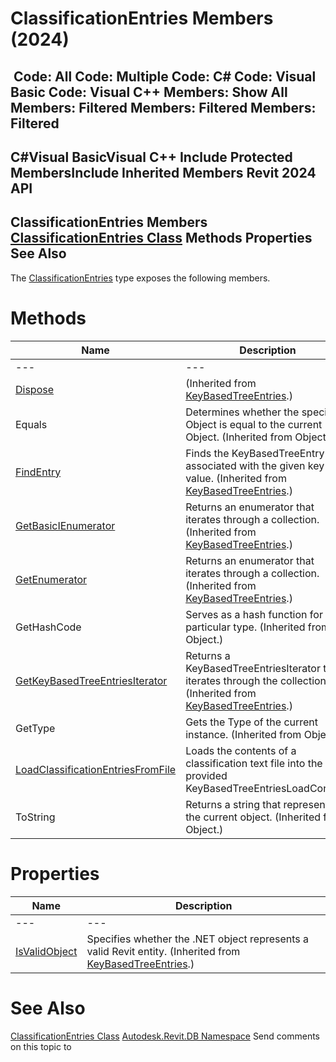 # ClassificationEntries Members (2024)

﻿
 Code: All Code: Multiple Code: C# Code: Visual Basic Code: Visual C++  Members: Show All Members: Filtered Members: Filtered Members: Filtered   
---  
C#Visual BasicVisual C++
Include Protected MembersInclude Inherited Members
Revit 2024 API  
---  
ClassificationEntries Members  
[ClassificationEntries Class](8bfc4653-1957-0b05-c4da-c31268a22935.md "ClassificationEntries Class") Methods Properties See Also  
---  
The [ClassificationEntries](8bfc4653-1957-0b05-c4da-c31268a22935.md "ClassificationEntries Class") type exposes the following members.
# Methods
| Name | Description |
| --- | --- |
| --- | --- | --- |
| [Dispose](b5cbc62a-6195-28d6-bddf-165beaf81e39.md "Dispose Method") | (Inherited from [KeyBasedTreeEntries](554c9024-27de-0649-7078-c778cd92be5f.md "KeyBasedTreeEntries Class").) |
| Equals | Determines whether the specified Object is equal to the current Object. (Inherited from Object.) |
| [FindEntry](1fc6cf20-bc62-3c74-f1bf-49676a30f3cd.md "FindEntry Method") | Finds the KeyBasedTreeEntry associated with the given key value.  (Inherited from [KeyBasedTreeEntries](554c9024-27de-0649-7078-c778cd92be5f.md "KeyBasedTreeEntries Class").) |
| [GetBasicIEnumerator](ac518ea0-c6cd-f210-82ed-9bc855cd1861.md "GetBasicIEnumerator Method") | Returns an enumerator that iterates through a collection. (Inherited from [KeyBasedTreeEntries](554c9024-27de-0649-7078-c778cd92be5f.md "KeyBasedTreeEntries Class").) |
| [GetEnumerator](f9c29052-23ec-6ea6-5294-b2efb1350508.md "GetEnumerator Method") | Returns an enumerator that iterates through a collection. (Inherited from [KeyBasedTreeEntries](554c9024-27de-0649-7078-c778cd92be5f.md "KeyBasedTreeEntries Class").) |
| GetHashCode | Serves as a hash function for a particular type.  (Inherited from Object.) |
| [GetKeyBasedTreeEntriesIterator](29b5c59d-c99f-e4a4-76b8-9d6b00b1b6cd.md "GetKeyBasedTreeEntriesIterator Method") | Returns a KeyBasedTreeEntriesIterator that iterates through the collection.  (Inherited from [KeyBasedTreeEntries](554c9024-27de-0649-7078-c778cd92be5f.md "KeyBasedTreeEntries Class").) |
| GetType | Gets the Type of the current instance. (Inherited from Object.) |
| [LoadClassificationEntriesFromFile](5f2df0e9-2900-6e7a-3c98-6842b3758752.md "LoadClassificationEntriesFromFile Method") | Loads the contents of a classification text file into the provided KeyBasedTreeEntriesLoadContent. |
| ToString | Returns a string that represents the current object. (Inherited from Object.) |

# Properties
| Name | Description |
| --- | --- |
| --- | --- | --- |
| [IsValidObject](5670a5b6-8538-3bfd-a1c9-2c6f44874939.md "IsValidObject Property") | Specifies whether the .NET object represents a valid Revit entity.  (Inherited from [KeyBasedTreeEntries](554c9024-27de-0649-7078-c778cd92be5f.md "KeyBasedTreeEntries Class").) |

# See Also
[ClassificationEntries Class](8bfc4653-1957-0b05-c4da-c31268a22935.md "ClassificationEntries Class")
[Autodesk.Revit.DB Namespace](87546ba7-461b-c646-cbb1-2cb8f5bff8b2.md "Autodesk.Revit.DB Namespace")
Send comments on this topic to 